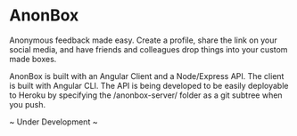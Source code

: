 AnonBox
=========

Anonymous feedback made easy. Create a profile, share the link on your social media, and have friends and colleagues drop things into your custom made boxes.

AnonBox is built with an Angular Client and a Node/Express API. The client is built with Angular CLI. The API is being developed to be easily deployable to Heroku by specifying the /anonbox-server/ folder as a git subtree when you push.


~ Under Development ~
